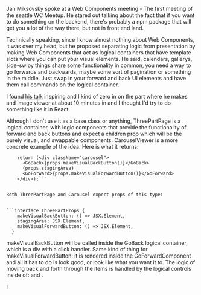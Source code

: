 Jan Miksovsky spoke at a Web Components meeting - The first meeting of the seattle WC Meetup.  He stared out talking about the fact that if you want to do something on the backend, there's probably a npm package that will get you a lot of the way there, but not in front end land.  

Technically speaking, since I know almost nothing about Web Components, it was over my head, but he proposed separating logic from presentation by making Web Components that act as logical containers that have template slots where you can put your visual elements.  He said, calendars, gallerys, side-swipy things share some functionality in common, you need a way to go forwards and backwards, maybe some sort of pagination or something in the middle.  Just swap in your forward and back UI elements and have them call commands on the logical container.

I found [his talk](https://www.youtube.com/watch?v=ZyEkJQeAcGU) inspiring and I kind of zero in on the part where he makes and image viewer at about 10 minutes in and I thought I'd try to do something like it in React. 

Although I don't use it as a base class or anything, ThreePartPage is a logical container, with logic components that provide the functionality of forward and back buttons and expect a children prop which will be the purely visual, and swappable components.     CarouselViewer is a more concrete example of the idea.  Here is what it returns:

```
    return (<div className="carousel">
      <GoBack>{props.makeVisualBackButton()}</GoBack>
      {props.stagingArea}
      <GoForward>{props.makeVisualForwardButton()}</GoForward>
    </div>);```


Both ThreePartPage and Carousel expect props of this type:


```interface ThreePartProps {
    makeVisualBackButton: () => JSX.Element,
    stagingArea: JSX.Element,
    makeVisualForwardButton: () => JSX.Element,
  }
  ```

makeVisualBackButton will be called inside the GoBack logical container, which is a div with a click handler.  Same kind of thing for makeVisualForwardButton: it is rendered inside the GoForwardComponent and all it has to do is look good, or look like what you want it to.  The logic of moving back and forth through the items is handled by the logical controls inside of: <GoBack /> and <GoForward />. 



I 